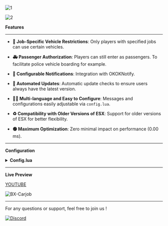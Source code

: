 

![1](https://github.com/BX-DEV-FIVEM/BX-Carjob/assets/140925178/5dce3171-e310-43f6-a016-2a5621f436ad)


![2](https://github.com/BX-DEV-FIVEM/BX-Carjob/assets/140925178/3e3aeafa-d53e-42b1-8b5e-f8dddd36e826)


**Features**


* ****


* **🚓 Job-Specific Vehicle Restrictions**: Only players with specified jobs can use certain vehicles.

* **🚑 Passenger Authorization**: Players can still enter as passengers. To facilitate police vehicle boarding for example.

* **📣 Configurable Notifications**: Integration with OKOKNotify.

* **🔄 Automated Updates**: Automatic update checks to ensure users always have the latest version.

* **👨‍🔧 Multi-language and Easy to Configure**: Messages and configurations easily adjustable via `config.lua`.

* **♻️ Compatibility with Older Versions of ESX**: Support for older versions of ESX for better flexibility.

* **🟢 Maximum Optimization**: Zero minimal impact on performance (0.00 ms).


* ****
**Configuration**

<details>
<summary><strong>Config.lua</strong></summary>


```lua
Config = {}

Config.UseOldEsx = false -- Use ESX = exports["es_extended"]:getSharedObject() if false

Config.OKOKNotify = true -- Use OKOKNotify for notifications

Config.UseESXDefaultNotify = false -- Use default ESX notifications if true

Config.CheckTime = 1000 -- Time interval in ms for checking if player is in vehicle

Config.CheckUpdate = true -- Check for updates at start

-- Translation
Config.MessageMustBe = "You must be"
Config.MessageToUseVehicle = "to use this vehicle"

Config.ListeJobs = {
    ambulance = { -- job name
        label = "Ambulance", -- job label
        vehicles = {
            "ambulance",   -- Vehicle name
            --  Add other vehicles here
        }
    },

    police = {
        label = "Police", -- job label
        vehicles = {
            "police",   -- Vehicle name
            --  Add other vehicles here
        }
    },

    taxi = {
        label = "Taxi", -- job label
        vehicles = {
            "taxi",   -- Vehicle name
            --  Add other vehicles here
        }
    },
}
```
</details>




* ****


**Live Preview** 

[YOUTUBE](https://www.youtube.com/watch?v=iwh8WPVx_PQ)

![BX-Carjob](https://github.com/BX-DEV-FIVEM/BX-Carjob/assets/140925178/175b9e32-cd09-4350-b4f0-dfe2fdd6c2b6)

* ****


For any questions or support, feel free to join us !


[![Discord](https://github.com/BX-DEV-FIVEM/BX-Carjob/assets/140925178/6b508333-aa27-44ff-9b3c-9030b00c1f28)](https://discord.gg/GhAcTjNcu8)




